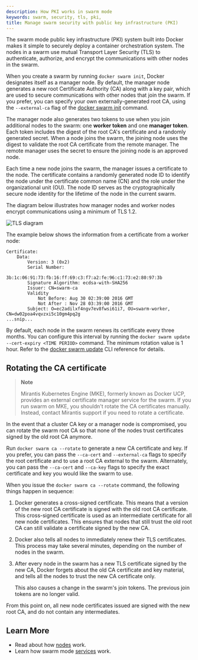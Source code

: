 ```yaml
---
description: How PKI works in swarm mode
keywords: swarm, security, tls, pki,
title: Manage swarm security with public key infrastructure (PKI)
---
```


The swarm mode public key infrastructure (PKI) system built into Docker
makes it simple to securely deploy a container orchestration system. The nodes
in a swarm use mutual Transport Layer Security (TLS) to authenticate, authorize,
and encrypt the communications with other nodes in the swarm.

When you create a swarm by running `docker swarm init`, Docker designates itself
as a manager node. By default, the manager node generates a new root Certificate
Authority (CA) along with a key pair, which are used to secure communications
with other nodes that join the swarm. If you prefer, you can specify your own
externally-generated root CA, using the `--external-ca` flag of the
[docker swarm init](../../reference/commandline/swarm_init.md) command.

The manager node also generates two tokens to use when you join additional nodes
to the swarm: one **worker token** and one **manager token**. Each token
includes the digest of the root CA's certificate and a randomly generated
secret. When a node joins the swarm, the joining node uses the digest to
validate the root CA certificate from the remote manager. The remote manager
uses the secret to ensure the joining node is an approved node.

Each time a new node joins the swarm, the manager issues a certificate to the
node. The certificate contains a randomly generated node ID to identify the node
under the certificate common name (CN) and the role under the organizational
unit (OU). The node ID serves as the cryptographically secure node identity for
the lifetime of the node in the current swarm.

The diagram below illustrates how manager nodes and worker nodes encrypt
communications using a minimum of TLS 1.2.

![TLS diagram](/engine/swarm/images/tls.webp)

The example below shows the information from a certificate from a worker node:

```none
Certificate:
    Data:
        Version: 3 (0x2)
        Serial Number:
            3b:1c:06:91:73:fb:16:ff:69:c3:f7:a2:fe:96:c1:73:e2:80:97:3b
        Signature Algorithm: ecdsa-with-SHA256
        Issuer: CN=swarm-ca
        Validity
            Not Before: Aug 30 02:39:00 2016 GMT
            Not After : Nov 28 03:39:00 2016 GMT
        Subject: O=ec2adilxf4ngv7ev8fwsi61i7, OU=swarm-worker, CN=dw02poa4vqvzxi5c10gm4pq2g
...snip...
```

By default, each node in the swarm renews its certificate every three months.
You can configure this interval by running the `docker swarm update
--cert-expiry <TIME PERIOD>` command. The minimum rotation value is 1 hour.
Refer to the
[docker swarm update](../../reference/commandline/swarm_update.md) CLI
reference for details.

## Rotating the CA certificate

> **Note**
>
> Mirantis Kubernetes Engine (MKE), formerly known as Docker UCP, provides an external
> certificate manager service for the swarm. If you run swarm on MKE, you shouldn't
> rotate the CA certificates manually. Instead, contact Mirantis support if you need
> to rotate a certificate.

In the event that a cluster CA key or a manager node is compromised, you can
rotate the swarm root CA so that none of the nodes trust certificates
signed by the old root CA anymore.

Run `docker swarm ca --rotate` to generate a new CA certificate and key. If you
prefer, you can pass the `--ca-cert` and `--external-ca` flags to specify the
root certificate and to use a root CA external to the swarm. Alternately,
you can pass the `--ca-cert` and `--ca-key` flags to specify the exact
certificate and key you would like the swarm to use.

When you issue the `docker swarm ca --rotate` command, the following things
happen in sequence:

1.  Docker generates a cross-signed certificate. This means that a version of
    the new root CA certificate is signed with the old root CA certificate.
    This cross-signed certificate is used as an intermediate certificate for all
    new node certificates. This ensures that nodes that still trust the old root
    CA can still validate a certificate signed by the new CA.

2.  Docker also tells all nodes to immediately renew their TLS certificates.
    This process may take several minutes, depending on the number of nodes in
    the swarm.

3.  After every node in the swarm has a new TLS certificate signed by the new CA,
    Docker forgets about the old CA certificate and key material, and tells
    all the nodes to trust the new CA certificate only.

    This also causes a change in the swarm's join tokens. The previous
    join tokens are no longer valid.

From this point on, all new node certificates issued are signed with the new
root CA, and do not contain any intermediates.

## Learn More

* Read about how [nodes](nodes.md) work.
* Learn how swarm mode [services](services.md) work.